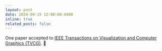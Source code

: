 ```yaml
---
layout: post
date: 2024-09-15 12:00:00-0400
inline: true
related_posts: false
---
```


One paper accepted to [IEEE Transactions on Visualization and Computer Graphics (TVCG)](https://www.computer.org/csdl/journal/tg). :tada:

